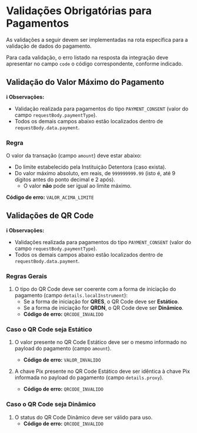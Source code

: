 # Validações Obrigatórias para Pagamentos

As validações a seguir devem ser implementadas na rota específica para a validação de dados do pagamento.

Para cada validação, o erro listado na resposta da integração deve apresentar no campo `code` o código correspondente, conforme indicado.

## Validação do Valor Máximo do Pagamento

**ℹ️ Observações:**

- Validação realizada para pagamentos do tipo `PAYMENT_CONSENT` (valor do campo `requestBody.paymentType`).
- Todos os demais campos abaixo estão localizados dentro de `requestBody.data.payment`.

### Regra

O valor da transação (campo `amount`) deve estar abaixo:

- Do limite estabelecido pela Instituição Detentora (caso exista).
- Do valor máximo absoluto, em reais, de `999999999.99` (isto é, até 9 dígitos antes do ponto decimal e 2 após).
    - O valor **não** pode ser igual ao limite máximo.

**Código de erro:** `VALOR_ACIMA_LIMITE`

## Validações de QR Code

**ℹ️ Observações:**

- Validações realizada para pagamentos do tipo `PAYMENT_CONSENT` (valor do campo `requestBody.paymentType`).
- Todos os demais campos abaixo estão localizados dentro de `requestBody.data.payment`.

### Regras Gerais

1. O tipo do QR Code deve ser coerente com a forma de iniciação do pagamento (campo `details.localInstrument`):
    - Se a forma de iniciação for **QRES**, o QR Code deve ser **Estático**.
    - Se a forma de iniciação for **QRDN**, o QR Code deve ser **Dinâmico**.
    - **Código de erro:** `QRCODE_INVALIDO`

### Caso o QR Code seja **Estático**

1. O valor presente no QR Code Estático deve ser o mesmo informado no payload do pagamento (campo `amount`).
    - **Código de erro:** `VALOR_INVALIDO`

2. A chave Pix presente no QR Code Estático deve ser idêntica à chave Pix informada no payload do pagamento (campo `details.proxy`).
    - **Código de erro:** `QRCODE_INVALIDO`

### Caso o QR Code seja **Dinâmico**

1. O status do QR Code Dinâmico deve ser válido para uso.
    - **Código de erro:** `QRCODE_INVALIDO`
